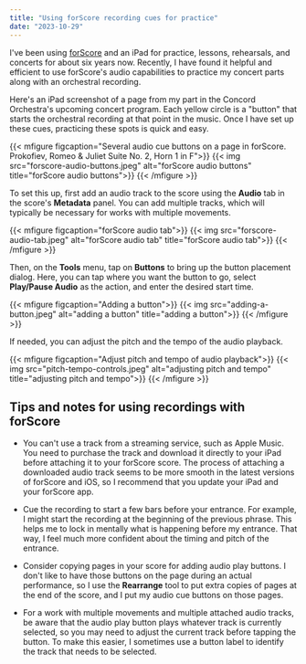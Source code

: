 ```yaml
---
title: "Using forScore recording cues for practice"
date: "2023-10-29"
---
```


I've been using [forScore](https://forscore.co) and an iPad for practice, lessons, rehearsals, and concerts for about six years now. Recently, I have found it helpful and efficient to use forScore's audio capabilities to practice my concert parts along with an orchestral recording. 

Here's an iPad screenshot of a page from my part in the Concord Orchestra's upcoming concert program. Each yellow circle is a "button" that starts the orchestral recording at that point in the music. Once I have set up these cues, practicing these spots is quick and easy.

{{< mfigure figcaption="Several audio cue buttons on a page in forScore. Prokofiev, Romeo & Juliet Suite No. 2, Horn 1 in F">}}
  {{< img src="forscore-audio-buttons.jpeg" alt="forScore audio buttons" 
  title="forScore audio buttons">}}
{{< /mfigure >}}

To set this up, first add an audio track to the score using the **Audio** tab in the score's **Metadata** panel. You can add multiple tracks, which will typically be necessary for works with multiple movements.

{{< mfigure figcaption="forScore audio tab">}}
  {{< img src="forscore-audio-tab.jpeg" alt="forScore audio tab" 
  title="forScore audio tab">}}
{{< /mfigure >}}

Then, on the **Tools** menu, tap on **Buttons** to bring up the button placement dialog. Here, you can tap where you want the button to go, select **Play/Pause Audio** as the action, and enter the desired start time.

{{< mfigure figcaption="Adding a button">}}
  {{< img src="adding-a-button.jpeg" alt="adding a button" 
  title="adding a button">}}
{{< /mfigure >}}

If needed, you can adjust the pitch and the tempo of the audio playback.

{{< mfigure figcaption="Adjust pitch and tempo of audio playback">}}
  {{< img src="pitch-tempo-controls.jpeg" alt="adjusting pitch and tempo" 
  title="adjusting pitch and tempo">}}
{{< /mfigure >}}

## Tips and notes for using recordings with forScore

- You can't use a track from a streaming service, such as Apple Music. You need to purchase the track and download it directly to your iPad before attaching it to your forScore score. The process of attaching a downloaded audio track seems to be more smooth in the latest versions of forScore and iOS, so I recommend that you update your iPad and your forScore app.

- Cue the recording to start a few bars before your entrance. For example, I might start the recording at the beginning of the previous phrase. This helps me to lock in mentally what is happening before my entrance. That way, I feel much more confident about the timing and pitch of the entrance.

- Consider copying pages in your score for adding audio play buttons. I don't like to have those buttons on the page during an actual performance, so I use the **Rearrange** tool to put extra copies of pages at the end of the score, and I put my audio cue buttons on those pages.

- For a work with multiple movements and multiple attached audio tracks, be aware that the audio play button plays whatever track is currently selected, so you may need to adjust the current track before tapping the button. To make this easier, I sometimes use a button label to identify the track that needs to be selected.
